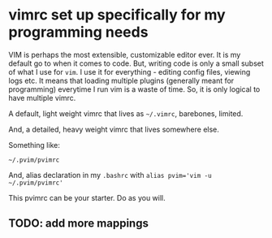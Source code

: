 # vimrc set up specifically for my programming needs

VIM is perhaps the most extensible, customizable editor ever. It is my default go to when it comes to code. But, writing code is only a small subset of what I use for `vim`. I use it for everything - editing config files, viewing logs etc. It means that loading multiple plugins (generally meant for programming) everytime I run vim is a waste of time. So, it is only logical to have multiple vimrc.

A default, light weight vimrc that lives as `~/.vimrc`, barebones, limited.

And, a detailed, heavy weight vimrc that lives somewhere else.

Something like:

```
~/.pvim/pvimrc
```

And, alias declaration in my `.bashrc` with `alias pvim='vim -u ~/.pvim/pvimrc'`

This pvimrc can be your starter. Do as you will.

## TODO: add more mappings
